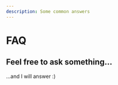 ```yaml
---
description: Some common answers
---
```


# FAQ

## Feel free to ask something...

...and I will answer :\)


